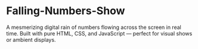 # Falling-Numbers-Show
A mesmerizing digital rain of numbers flowing across the screen in real time. Built with pure HTML, CSS, and JavaScript — perfect for visual shows or ambient displays.
